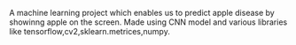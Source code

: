 A machine learning project  which enables us to predict apple disease by showinng apple on the screen. Made using CNN model and various libraries like tensorflow,cv2,sklearn.metrices,numpy.

